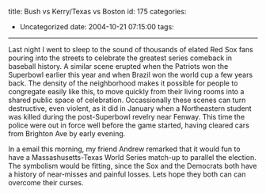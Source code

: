 title: Bush vs Kerry/Texas vs Boston
id: 175
categories:
  - Uncategorized
date: 2004-10-21 07:15:00
tags:
---

Last night I went to sleep to the sound of thousands of elated Red Sox fans pouring into the streets to celebrate the greatest series comeback in baseball history. A similar scene erupted when the Patriots won the Superbowl earlier this year and when Brazil won the world cup a few years back. The density of the neighborhood makes it possible for people to congregate easily like this, to move quickly from their living rooms into a shared public space of celebration. Occassionally these scenes can turn destructive, even violent, as it did in January when a Northeastern student was killed during the post-Superbowl revelry near Fenway. This time the police were out in force well before the game started, having cleared cars from Brighton Ave by early evening. 

In a email this morning, my friend Andrew remarked that it would fun to have a Massashusetts-Texas World Series match-up to parallel the election. The symbolism  would be fitting, since the Sox and the Democrats  both have a history of near-misses and painful losses. Lets hope they both can can overcome their curses. <!--break-->